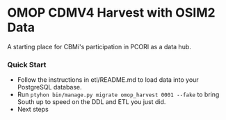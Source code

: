 # OMOP CDMV4 Harvest with OSIM2 Data

A starting place for CBMi's participation in PCORI as a data hub.

### Quick Start

- Follow the instructions in etl/README.md to load data into your PostgreSQL database.
- Run `ptyhon bin/manage.py migrate omop_harvest 0001 --fake` to bring South up to speed on the DDL and ETL you just did.
- Next steps
